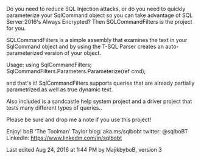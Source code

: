 Do you need to reduce SQL Injection attacks, or do you need to quickly parameterize your SqlCommand object so you can take advantage of SQL Server 2016's Always Encrypted? Then SQLCommandFilters is the project for you.

SQLCommandFilters is a simple assembly that examines the text in your SqlCommand object and by using the T-SQL Parser creates an auto-parameterized version of your object.

Usage:
using SqlCommandFilters;
SqlCommandFilters.Parameters.Parameterize(ref cmd);

and that's it! 
SqlCommandFilters supports queries that are already partially parametrized as well as true dynamic text.

Also included is a sandcastle help system project and a driver project that tests many different types of queries..

Please be sure and drop me a note if you use this project!

Enjoy!
boB 'The Toolman' Taylor
blog: aka.ms/sqlbobt
twitter: @sqlboBT
LinkedIn: https://www.linkedin.com/in/sqlbobt

Last edited Aug 24, 2016 at 1:44 PM by MajikbyboB, version 3
